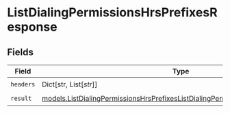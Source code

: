 # ListDialingPermissionsHrsPrefixesResponse


## Fields

| Field                                                                                                                                                                        | Type                                                                                                                                                                         | Required                                                                                                                                                                     | Description                                                                                                                                                                  |
| ---------------------------------------------------------------------------------------------------------------------------------------------------------------------------- | ---------------------------------------------------------------------------------------------------------------------------------------------------------------------------- | ---------------------------------------------------------------------------------------------------------------------------------------------------------------------------- | ---------------------------------------------------------------------------------------------------------------------------------------------------------------------------- |
| `headers`                                                                                                                                                                    | Dict[str, List[*str*]]                                                                                                                                                       | :heavy_check_mark:                                                                                                                                                           | N/A                                                                                                                                                                          |
| `result`                                                                                                                                                                     | [models.ListDialingPermissionsHrsPrefixesListDialingPermissionsHrsPrefixesResponse](../models/listdialingpermissionshrsprefixeslistdialingpermissionshrsprefixesresponse.md) | :heavy_check_mark:                                                                                                                                                           | N/A                                                                                                                                                                          |